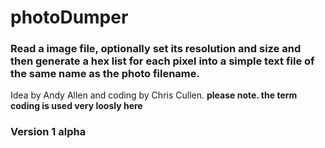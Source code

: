 # photoDumper

### Read a image file, optionally set its resolution and size and then generate a hex list for each pixel into a simple text file of the same name as the photo filename.

Idea by Andy Allen and coding by Chris Cullen.  **please note. the term coding is used very loosly here**

### Version 1 alpha

